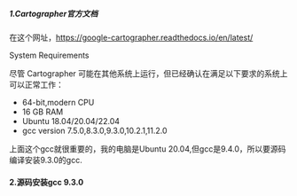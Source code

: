 ##### 1.Cartographer官方文档

在这个网址，https://google-cartographer.readthedocs.io/en/latest/

System Requirements

尽管 Cartographer 可能在其他系统上运行，但已经确认在满足以下要求的系统上可以正常工作：

* 64-bit,modern CPU
* 16 GB RAM
* Ubuntu 18.04/20.04/22.04
* gcc version 7.5.0,8.3.0,9.3.0,10.2.1,11.2.0

上面这个gcc就很重要的，我的电脑是Ubuntu 20.04,但gcc是9.4.0，所以要源码编译安装9.3.0的gcc.

#### 2.源码安装gcc 9.3.0

